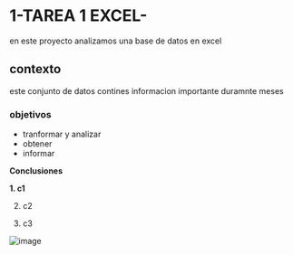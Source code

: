 # 1-TAREA 1 EXCEL- 

en este proyecto analizamos una base de datos en excel 

## contexto

este conjunto de datos contines informacion importante duramnte meses 

### objetivos 
- tranformar y analizar 
- obtener 
- informar
  
**Conclusiones**

**1. c1**

2. c2
  
3. c3

![image](https://github.com/user-attachments/assets/bd20364d-1ccc-42dc-8835-00e5e436c377)
    
